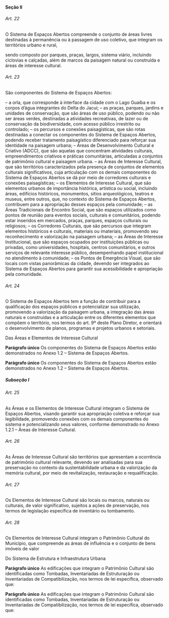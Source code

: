 
#### Seção II

###### Art. 22
O Sistema de Espaços Abertos compreende o conjunto de áreas livres destinadas à permanência ou à passagem de uso coletivo, que integram os territórios urbano e rural,

sendo composto por parques, praças, largos, sistema viário, incluindo ciclovias e calçadas, além de marcos da paisagem natural ou construída e áreas de interesse cultural.

###### Art. 23
São componentes do Sistema de Espaços Abertos:

– a orla, que corresponde à interface da cidade com o Lago Guaíba e os corpos d’água integrantes do Delta do Jacuí;
– as praças, parques, jardins e unidades de conservação, que são áreas de uso público, podendo ou não ser áreas verdes, destinadas a atividades recreativas, de lazer ou de conservação da biodiversidade, com acesso público irrestrito ou controlado;
– os percursos e conexões paisagísticas, que são rotas destinadas a conectar os componentes do Sistema de Espaços Abertos, podendo receber tratamento paisagístico diferenciado para reforçar sua identidade na paisagem urbana;
– Áreas de Desenvolvimento Cultural e Criativo (ADCC), que são aquelas que concentram atividades culturais, empreendimentos criativos e práticas comunitárias, articuladas a conjuntos de patrimônio cultural e paisagem urbana.
– as Áreas de Interesse Cultural, que são territórios caracterizados pela presença de conjuntos de elementos culturais significativos, cuja articulação com os demais componentes do Sistema de Espaços Abertos se dá por meio de corredores culturais e conexões paisagísticas;
– os Elementos de Interesse Cultural, que são elementos urbanos de importância histórica, artística ou social, incluindo áreas, edifícios históricos, monumentos, sítios arqueológicos, teatros e museus, entre outros, que, no contexto do Sistema de Espaços Abertos, contribuem para a apropriação desses espaços pela comunidade;
– as Áreas Tradicionais de Encontro Social, que são espaços utilizados como pontos de reunião para eventos sociais, culturais e comunitários, podendo estar inseridos em mercados, praças, parques, espaços culturais ou religiosos;
– os Corredores Culturais, que são percursos que integram elementos históricos e culturais, materiais ou imateriais, promovendo seu reconhecimento e valorização na paisagem urbana;
– as Áreas de Interesse Institucional, que são espaços ocupados por instituições públicas ou privadas, como universidades, hospitais, centros comunitários, e outros serviços de relevante interesse público, desempenhando papel institucional no atendimento à comunidade;
– os Pontos de Emergência Visual, que são locais com vistas panorâmicas da cidade, devendo ser integrados ao Sistema de Espaços Abertos para garantir sua acessibilidade e apropriação pela comunidade.

###### Art. 24
O Sistema de Espaços Abertos tem a função de contribuir para a qualificação dos espaços públicos e potencializar sua utilização, promovendo a valorização da paisagem urbana, a integração das áreas naturais e construídas e a articulação entre os diferentes elementos que compõem o território, nos termos do art. 9º deste Plano Diretor, e orientará o desenvolvimento de planos, programas e projetos urbanos e setoriais.

Das Áreas e Elementos de Interesse Cultural

**Parágrafo único** Os componentes do Sistema de Espaços Abertos estão demonstrados no Anexo 1.2 – Sistema de Espaços Abertos.

**Parágrafo único** Os componentes do Sistema de Espaços Abertos estão demonstrados no Anexo 1.2 – Sistema de Espaços Abertos.

##### Subseção I

###### Art. 25
As Áreas e os Elementos de Interesse Cultural integram o Sistema de Espaços Abertos, visando garantir sua apropriação coletiva e reforçar sua legibilidade, promovendo conexões com os demais componentes do sistema e potencializando seus valores, conforme demonstrado no Anexo 1.2.1 – Áreas de Interesse Cultural.

###### Art. 26
As Áreas de Interesse Cultural são territórios que apresentam a ocorrência de patrimônio cultural relevante, devendo ser analisadas para sua preservação no contexto da sustentabilidade urbana e da valorização da memória cultural, por meio de revitalização, restauração e requalificação.

###### Art. 27
Os Elementos de Interesse Cultural são locais ou marcos, naturais ou culturais, de valor significativo, sujeitos a ações de preservação, nos termos de legislação específica de inventário ou tombamento.

###### Art. 28
Os Elementos de Interesse Cultural integram o Patrimônio Cultural do Município, que compreende as áreas de influência e o conjunto de bens imóveis de valor

Do Sistema de Estrutura e Infraestrutura Urbana

**Parágrafo único** As edificações que integram o Patrimônio Cultural são identificadas como Tombadas, Inventariadas de Estruturação ou Inventariadas de Compatibilização, nos termos de lei específica, observado que:

**Parágrafo único** As edificações que integram o Patrimônio Cultural são identificadas como Tombadas, Inventariadas de Estruturação ou Inventariadas de Compatibilização, nos termos de lei específica, observado que:
